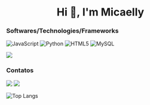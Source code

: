 
<h1 align="center">Hi 👋, I'm Micaelly </h1>

### Softwares/Technologies/Frameworks

![JavaScript](https://img.shields.io/badge/-JavaScript-black?style=flat-square&logo=javascript)
![Python](https://img.shields.io/badge/-Python-black?style=flat-square&logo=Python)
![HTML5](https://img.shields.io/badge/-HTML5-E34F26?style=flat-square&logo=html5&logoColor=white)
![MySQL](https://img.shields.io/badge/-MySQL-black?style=flat-square&logo=mysql)

<a href="https://www.python.org" target="_blank"> <img src="https://img.icons8.com/color/48/000000/python.png"/> </a> 
<link rel="stylesheet" href="https://cdn.jsdelivr.net/gh/devicons/devicon@v2.15.1/devicon.min.css">
<i font-size="40px class="devicon-python-plain-wordmark"></i>
                                                        
                                                        
### Contatos

<div>  
  <a href="mailto:micaellycristine01@gmail.com" target="_blank"><img src="https://img.shields.io/badge/Gmail-D14836?style=for-the-badge&logo= gmail&logoColor=white" target="_black"></a>
  <a href="https://www.linkedin.com/in/micaelly-cristine-8a5205200/" target="_blank"><img src="https://img.shields.io/badge/LinkedIn-0077B5 ?style=for-the-badge&logo=linkedin&logoColor=white" target="_black"></a>
  </div>



![Top Langs](https://github-readme-stats.vercel.app/api/top-langs/?username=Micaelly2222&theme=aura)
